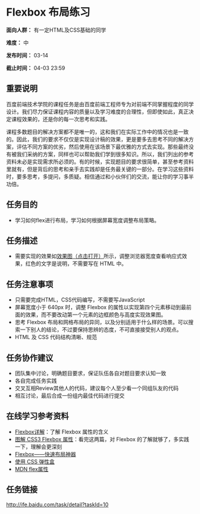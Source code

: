 Flexbox 布局练习
===
**面向人群：** 有一定HTML及CSS基础的同学

**难度：** 中

**发布时间：** 03-14

**截止时间：** 04-03 23:59

重要说明
---
百度前端技术学院的课程任务是由百度前端工程师专为对前端不同掌握程度的同学设计。我们尽力保证课程内容的质量以及学习难度的合理性，但即使如此，真正决定课程效果的，还是你的每一次思考和实践。

课程多数题目的解决方案都不是唯一的，这和我们在实际工作中的情况也是一致的。因此，我们的要求不仅仅是实现设计稿的效果，更是要多去思考不同的解决方案，评估不同方案的优劣，然后使用在该场景下最优雅的方式去实现。那些最终没有被我们采纳的方案，同样也可以帮助我们学到很多知识。所以，我们列出的参考资料未必是实现需求所必须的。有的时候，实现题目的要求很简单，甚至参考资料里就有，但是背后的思考和亲手去实践却是任务最关键的一部分。在学习这些资料时，要多思考，多提问，多质疑。相信通过和小伙伴们的交流，能让你的学习事半功倍。

任务目的
---
* 学习如何flex进行布局，学习如何根据屏幕宽度调整布局策略。

任务描述
---
* 需要实现的效果如[效果图（点击打开）](http://7xrp04.com1.z0.glb.clouddn.com/task_1_10_1.png)所示，调整浏览器宽度查看响应式效果，红色的文字是说明，不需要写在 HTML 中。

任务注意事项
---
* 只需要完成HTML，CSS代码编写，不需要写JavaScript
* 屏幕宽度小于 640px 时，调整 Flexbox 的属性以实现第四个元素移动到最前面的效果，而不要改动第一个元素的边框颜色与高度实现效果图。
* 思考 Flexbox 布局和网格布局的异同，以及分别适用于什么样的场景。可以搜索一下别人的结论，不过要保持思辨的态度，不可直接接受别人的观点。
* HTML 及 CSS 代码结构清晰、规范

任务协作建议
---
* 团队集中讨论，明确题目要求，保证队伍各自对题目要求认知一致
* 各自完成任务实践
* 交叉互相Review其他人的代码，建议每个人至少看一个同组队友的代码
* 相互讨论，最后合成一份组内最佳代码进行提交

在线学习参考资料
---
* [Flexbox详解](https://segmentfault.com/a/1190000002910324)：了解 Flexbox 属性的含义
* [图解 CSS3 Flexbox 属性](https://web.tutorialonfree.com/tu-jie-css3-flexboxshu-xing/)：看完这两篇，对 Flexbox 的了解就够了，多实践一下，理解会更深刻
* [Flexbox——快速布局神器](http://www.w3cplus.com/css3/flexbox-basics.html)
* [使用 CSS 弹性盒](https://developer.mozilla.org/zh-CN/docs/Web/CSS/CSS_Flexible_Box_Layout/Using_CSS_flexible_boxes)
* [MDN flex属性](https://developer.mozilla.org/zh-CN/docs/Web/CSS/flex)

任务链接
---
http://ife.baidu.com/task/detail?taskId=10
